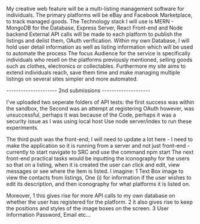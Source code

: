 My creative web feature will be a multi-listing management software for individuals. The primary platforms will be eBay and Facebook Marketplace, to track managed goods.
The Technology stack I will use is MERN - MongoDB for the Database, Express Server, React Front-end and Node backend
External API calls will be made to each platform to publish the listings and delist them, OAuth verification. Within my own Database, I will hold user detail information as well as listing information which will be used to automate the process
The focus Audience for the service is specifically individuals who resell on the platforms previously mentioned, selling goods such as clothes, electronics or collectables. Furthermore my site aims to extend individuals reach, save them time and make managing multiple listings on several sites simpler and more automated.

--------------------- 2nd submissions --------------------

I've uploaded two seperate folders of API tests:
the first success was within the sandbox,
the Second was an attempt at registering OAuth however, was unsuccessful, perhaps it was because of the Code, perhaps it was a security issue as I was using local host
Use node server/index to run these experiments.


The third push was the front-end; I will need to update a lot here - I need to make the application so it is running from a server and not just front-end - 
currently to start navigate to SRC and use the command npm start
The next front-end practical tasks would be inputting the iconography for the users so that on a listing, when it is created the user can click and edit, view messages or see where the item is listed.
I imagine: 1 Text Box image to view the contacts from listings, One (i) for information if the user wishes to edit its description, and then iconography for what platforms it is listed on.

Moreover, 1 this gives rise for more API calls to my own database on whether the user has registered for the platform. 2 it also gives rise to keep the positions and styles of the image boxes on the screen. 3 User Information Password, Email etc...
